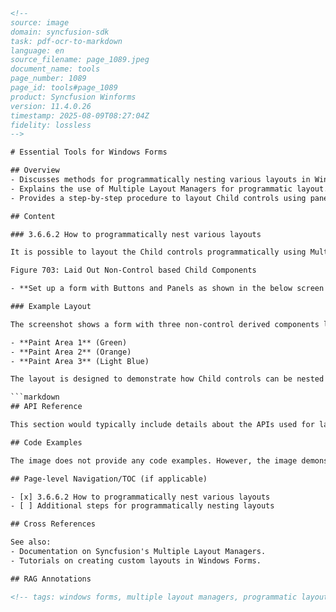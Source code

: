 ```html
<!-- 
source: image
domain: syncfusion-sdk
task: pdf-ocr-to-markdown
language: en
source_filename: page_1089.jpeg
document_name: tools
page_number: 1089
page_id: tools#page_1089
product: Syncfusion Winforms
version: 11.4.0.26
timestamp: 2025-08-09T08:27:04Z
fidelity: lossless
-->

# Essential Tools for Windows Forms

## Overview
- Discusses methods for programmatically nesting various layouts in Windows Forms.
- Explains the use of Multiple Layout Managers for programmatic layout.
- Provides a step-by-step procedure to layout Child controls using panel-based nesting.

## Content

### 3.6.6.2 How to programmatically nest various layouts

It is possible to layout the Child controls programmatically using Multiple Layout Managers. The following step by step procedure illustrates this.

Figure 703: Laid Out Non-Control based Child Components

- **Set up a form with Buttons and Panels as shown in the below screen shot.**

### Example Layout

The screenshot shows a form with three non-control derived components laid out:

- **Paint Area 1** (Green)
- **Paint Area 2** (Orange)
- **Paint Area 3** (Light Blue)

The layout is designed to demonstrate how Child controls can be nested programmatically to create a structured UI.

```markdown
## API Reference

This section would typically include details about the APIs used for layout management, but as this is a visual guide, specific API references are not provided in the image. 

## Code Examples

The image does not provide any code examples. However, the image demonstrates a layout pattern that could be programmatically achieved using Multiple Layout Managers.

## Page-level Navigation/TOC (if applicable)

- [x] 3.6.6.2 How to programmatically nest various layouts
- [ ] Additional steps for programmatically nesting layouts

## Cross References

See also:
- Documentation on Syncfusion's Multiple Layout Managers.
- Tutorials on creating custom layouts in Windows Forms.

## RAG Annotations

<!-- tags: windows forms, multiple layout managers, programmatic layout, child controls, non-control derived components keywords: layout, control, windows forms, programmatically -->
```
```